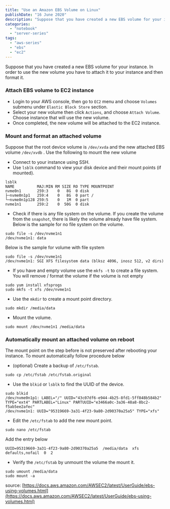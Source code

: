 ```yaml
---
title: "Use an Amazon EBS Volume on Linux"
publishDate: "16 June 2020"
description: "Suppose that you have created a new EBS volume for your instance. In order to use the new volume you have to attach it to your instance and then format it."
categories:
  - "notebook"
  - "server-series"
tags:
  - "aws-series"
  - "ebs"
  - "ec2"
---
```


Suppose that you have created a new EBS volume for your instance. In order to use the new volume you have to attach it to your instance and then format it.

### Attach EBS volume to EC2 instance

- Login to your AWS console, then go to `EC2` menu and choose `Volumes` submenu under `Elastic Block Store` section.
- Select your new volume then click `Actions`, and choose `Attach Volume`. Choose instance that will use the new volume.
- Once completed, the new volume will be attached to the EC2 instance.

### Mount and format an attached volume

Suppose that the root device volume is `/dev/xvda` and the new attached EBS volume `/dev/xvdb` . Use the following to mount the new volume

- Connect to your instance using SSH.
- Use `lsblk` command to view your disk device and their mount points (if mounted).

```
lsblk
NAME          MAJ:MIN RM SIZE RO TYPE MOUNTPOINT
nvme0n1       259:3    0   8G  0 disk
├─nvme0n1p1   259:4    0   8G  0 part /
└─nvme0n1p128 259:5    0   1M  0 part
nvme1n1       259:2    0  50G  0 disk
```

- Check if there is any file system on the volume. If you create the volume from the `snapshot`, there is likely the volume already have file system. Below is the sample for no file system on the volume.

```
sudo file -s /dev/nvme1n1
/dev/nvme1n1: data
```

Below is the sample for volume with file system

```
sudo file -s /dev/nvme1n1
/dev/nvme1n1: SGI XFS filesystem data (blksz 4096, inosz 512, v2 dirs)
```

- If you have and empty volume use the `mkfs -t` to create a file system. You will remove / format the volume if the volume is not empty

```
sudo yum install xfsprogs
sudo mkfs -t xfs /dev/nvme1n1
```

- Use the `mkdir` to create a mount point directory.

```
sudo mkdir /media/data
```

- Mount the volume.

```
sudo mount /dev/nvme1n1 /media/data
```

### Automatically mount an attached volume on reboot

The mount point on the step before is not preserved after rebooting your instance. To mount automatically follow procedure below

- (optional) Create a backup of `/etc/fstab`.

```
sudo cp /etc/fstab /etc/fstab.original
```

- Use the `blkid` or `lsblk` to find the UUID of the device.

```
sudo blkid
/dev/nvme0n1p1: LABEL="/" UUID="43c07df6-e944-4b25-8fd1-5ff848b584b2" TYPE="ext4" PARTLABEL="Linux" PARTUUID="e3466a0c-3a36-48a8-8bc2-f5ab5ee2afec"
/dev/nvme1n1: UUID="95319669-3a31-4f23-9a80-2d90370a25a5" TYPE="xfs"
```

- Edit the `/etc/fstab` to add the new mount point.

```
sudo nano /etc/fstab
```

Add the entry below

```
UUID=95319669-3a31-4f23-9a80-2d90370a25a5  /media/data  xfs  defaults,nofail  0  2
```

- Verify the `/etc/fstab` by unmount the volume the mount it.

```
sudo umount /media/data
sudo mount -a
```

source: [https://docs.aws.amazon.com/AWSEC2/latest/UserGuide/ebs-using-volumes.html](https://docs.aws.amazon.com/AWSEC2/latest/UserGuide/ebs-using-volumes.html)
